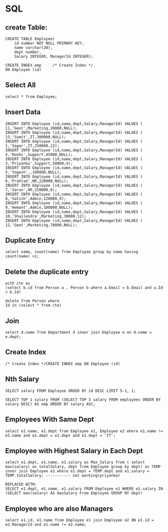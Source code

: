 # SQL

## create Table:

    CREATE TABLE Employee(
        id number NOT NULL PRIMARY KEY,
        name varchar(20),
        dept number,
        Salary INTEGER, ManagerId INTEGER);

    CREATE INDEX emp 	 /* Create Index */
    ON Employee (id)

## Select All

    select * from Employee;

## Insert Data

    INSERT INTO Employee (id,name,dept,Salary,ManagerId) VALUES ( 11,'Geet',Marketing,20000,NULL);  
    INSERT INTO Employee (id,name,dept,Salary,ManagerId) VALUES ( 13,'Sumit',IT,300000,NULL);  
    INSERT INTO Employee (id,name,dept,Salary,ManagerId) VALUES ( 1,'Sagar',IT,250000,13);  
    INSERT INTO Employee (id,name,dept,Salary,ManagerId) VALUES ( 4,'Roohi',Support,45000,NULL);  
    INSERT INTO Employee (id,name,dept,Salary,ManagerId) VALUES ( 3,'Priyanka',Support,50000,4);  
    INSERT INTO Employee (id,name,dept,Salary,ManagerId) VALUES ( 5,'Yogesh',,100000,NULL);  
    INSERT INTO Employee (id,name,dept,Salary,ManagerId) VALUES ( 6,'Prahlad',HR,220000,NULL);  
    INSERT INTO Employee (id,name,dept,Salary,ManagerId) VALUES ( 7,'Varun',HR,150000,6);  
    INSERT INTO Employee (id,name,dept,Salary,ManagerId) VALUES ( 8,'Satish',Admin,120000,9);    
    INSERT INTO Employee (id,name,dept,Salary,ManagerId) VALUES ( 9,'Hemant',Admin,100000,NULL);  
    INSERT INTO Employee (id,name,dept,Salary,ManagerId) VALUES ( 10,'Shailendra',Marketing,30000,12);  
    INSERT INTO Employee (id,name,dept,Salary,ManagerId) VALUES ( 12,'Geet',Marketing,70000,NULL);


## Duplicate Entry

    select name, count(name) from Employee group by name having count(name) >1;
    
## Delete the duplicate entry

    with cte as
    (select b.id from Person a , Person b where a.Email = b.Email and a.Id < b.Id)

    delete from Person where
    Id in (select * from cte)

## Join

    select d.name from Department d inner join Employee e on d.name = e.dept; 

## Create Index

    /* Create Index */CREATE INDEX emp ON Employee (id)

## Nth Salary

    SELECT salary FROM Employee ORDER BY id DESC LIMIT 5-1, 1;
    
    SELECT TOP 1 salary FROM (SELECT TOP 3 salary FROM employees ORDER BY salary DESC) AS emp ORDER BY salary ASC;

## Employees With Same Dept

    select e1.name, e1.dept from Employee e1, Employee e2 where e1.name != e2.name and e1.dept = e2.dept and e1.dept = 'IT';

## Employee with Highest Salary in Each Dept

    select e1.dept, e1.name, e1.salary as Max_Salary from ( select max(salary) as totalSalary, dept from Employee group by dept) as TEMP inner join Employee e1 where e1.dept = TEMP.dept and e1.salary = TEMP.totalSalary; ----------- not working(priyanka)
    
    REPLACED WITH:
    SELECT e1.dept, e1.name, e1.salary FROM Employee e1 WHERE e1.salary IN (SELECT max(salary) AS maxSalary From Employee GROUP BY dept)

## Employee who are also Managers

    select e1.id, e1.name from Employee e1 join Employee e2 ON e1.id = e2.ManagerId and e1.name != e2.name;